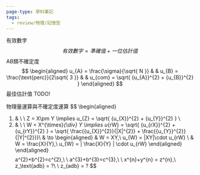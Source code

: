 ```yaml
---
page-type: 學科筆記
tags:
  - review/物理/記憶型
---
```

有效數字
$$
有效數字 = 準確值+一位估計值
$$
AB類不確定度
$$
\begin{aligned}
u_{A} = \frac{\sigma}{\sqrt{ N }}  &  & u_{B} = \frac{\text{perc}}{2\sqrt{ 3 }}  &  & u_{com} = \sqrt{ {u_{A}}^{2} + {u_{B}}^{2} }
\end{aligned}
$$
最佳估計值
TODO!

物理量運算與不確定度運算
$$
\begin{aligned}
1. & \ \ Z = X\pm Y \implies u_{Z} = \sqrt{ {u_{X}}^{2} + {u_{Y}}^{2} } \\
2. & \ \ W = X^{\times}_{\div} Y \implies  u_{rW} = \sqrt{ {u_{rX}}^{2} + {u_{rY}}^{2} } = \sqrt{ \frac{{u_{X}}^{2}}{|X|^{2}} + \frac{{u_{Y}}^{2}}{|Y|^{2}}}\\
 & \to \begin{aligned}
 & W = XY,\ u_{W} = |XY|\cdot u_{rW} \\
 & W = \frac{X}{Y},\ u_{W} = | \frac{X}{Y} | \cdot u_{rW}
\end{aligned}
\end{aligned}
$$
$$
a^{2}+b^{2}=c^{2},\ \ a^{3}+b^{3}=c^{3},\ \ x^{n}+y^{n} = z^{n},\ z_\text{adb} = ?\ \ z_{adb} = ?
$$